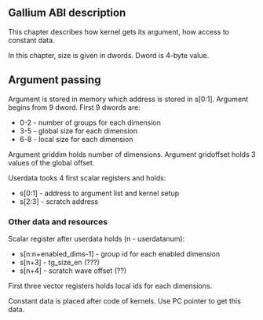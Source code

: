 ## Gallium ABI description

This chapter describes how kernel gets its argument, how access to constant data.

In this chapter, size is given in dwords. Dword is 4-byte value.

## Argument passing

Argument is stored in memory which address is stored in s[0:1].
Argument begins from 9 dword. First 9 dwords are:

* 0-2 - number of groups for each dimension
* 3-5 - global size for each dimension
* 6-8 - local size for each dimension

Argument griddim holds number of dimensions. Argument gridoffset holds 3 values of the
global offset.

Userdata tooks 4 first scalar registers and holds:

* s[0:1] - address to argument list and kernel setup
* s[2:3] - scratch address

### Other data and resources

Scalar register after userdata holds (n - userdatanum):

* s[n:n+enabled_dims-1] - group id for each enabled dimension
* s[n+3] - tg_size_en (???)
* s[n+4] - scratch wave offset (??)

First three vector registers holds local ids for each dimensions.

Constant data is placed after code of kernels. Use PC pointer to get this data.
